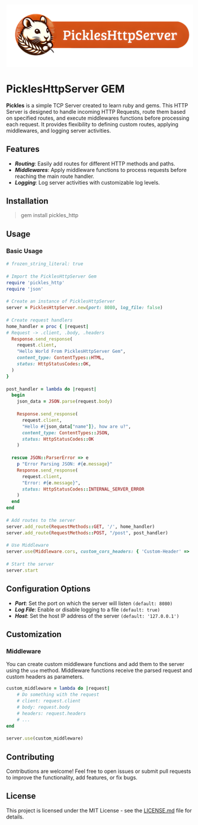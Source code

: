 ![PICKLES_HTTP_SERVER_LOGO](https://raw.githubusercontent.com/gfmois/PicklesHttpServer_Ruby_Gem/main/assets/logo.png)

# PicklesHttpServer GEM

__Pickles__ is a simple TCP Server created to learn ruby and gems. This HTTP Server is designed to handle incoming HTTP Requests, route them based on specified routes, and execute middlewares functions before processing each request. It provides flexibility to defining custom routes, applying middlewares, and logging server activities.

## Features

- *__Routing__*: Easily add routes for different HTTP methods and paths.
- *__Middlewares__*: Apply middleware functions to process requests before reaching the main route handler.
- *__Logging__*: Log server activities with customizable log levels.

## Installation

> gem install pickles_http

## Usage
### Basic Usage

```ruby
# frozen_string_literal: true

# Import the PicklesHttpServer Gem
require 'pickles_http'
require 'json'

# Create an instance of PicklesHttpServer
server = PicklesHttpServer.new(port: 8080, log_file: false)

# Create request handlers
home_handler = proc { |request|
# Request -> .client, .body, .headers
  Response.send_response(
    request.client,
    "Hello World From PicklesHttpServer Gem",
    content_type: ContentTypes::HTML,
    status: HttpStatusCodes::OK,
  )
}

post_handler = lambda do |request|
  begin
    json_data = JSON.parse(request.body)

    Response.send_response(
      request.client,
      "Hello #{json_data["name"]}, how are u?",
      content_type: ContentTypes::JSON,
      status: HttpStatusCodes::OK
    )

  rescue JSON::ParserError => e
    p "Error Parsing JSON: #{e.message}"
    Response.send_response(
      request.client,
      "Error: #{e.message}",
      status: HttpStatusCodes::INTERNAL_SERVER_ERROR
    )
  end
end

# Add routes to the server
server.add_route(RequestMethods::GET, '/', home_handler)
server.add_route(RequestMethods::POST, "/post", post_handler)

# Use Middleware
server.use(Middleware.cors, custom_cors_headers: { 'Custom-Header' => 'Custom-Value' })

# Start the server
server.start
```

## Configuration Options

- *__Port__*: Set the port on which the server will listen `(default: 8080)`
- *__Log File__*: Enable or disable logging to a file `(default: true)`
- *__Host__*: Set the host IP address of the server `(default: '127.0.0.1')`

## Customization

### Middleware
You can create custom middleware functions and add them to the server using the `use` method. Middleware functions receive the parsed request and custom headers as parameters.

```ruby
custom_middleware = lambda do |request|
    # Do something with the request
    # client: request.client
    # body: request.body
    # headers: request.headers
    # ...
end

server.use(custom_middleware)
```

## Contributing
Contributions are welcome! Feel free to open issues or submit pull requests to improve the functionality, add features, or fix bugs.

## License
This project is licensed under the MIT License - see the [LICENSE.md](https://github.com/gfmois/PicklesHttpServer_Ruby_Gem/LICENSE.md) file for details.